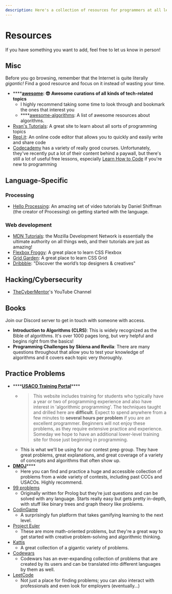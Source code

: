 ```yaml
---
description: Here's a collection of resources for programmers at all levels.
---
```


# Resources

If you have something you want to add, feel free to let us know in person!

## Misc

Before you go browsing, remember that the Internet is quite literally _gigantic!_ Find a good resource and focus on it instead of wasting your time.

* \*\*\*\*[**awesome**](https://github.com/sindresorhus/awesome)**: 😎 Awesome curations of all kinds of tech-related topics**
  * I highly recommend taking some time to look through and bookmark the ones that interest you
  * \*\*\*\*[awesome-algorithms](https://github.com/tayllan/awesome-algorithms): A  list of awesome resources about algorithms.
* [Ryan's Tutorials](https://ryanstutorials.net/): A great site to learn about all sorts of programming topics
* [Repl.it](https://repl.it/): An online code editor that allows you to quickly and easily write and share code
* [Codecademy](https://www.codecademy.com/) has a variety of really good courses. Unfortunately, they've recently put a lot of their content behind a paywall, but there's still a lot of useful free lessons, especially [Learn How to Code](https://www.codecademy.com/learn/learn-how-to-code) if you're new to programming

## Language-Specific

### Processing

* [Hello Processing](https://hello.processing.org/): An amazing set of video tutorials by Daniel Shiffman \(the creator of Processing\) on getting started with the language.

### Web development

* [MDN Tutorials](https://developer.mozilla.org/en-US/docs/Web/Tutorials): the Mozilla Development Network is essentially the ultimate authority on all things web, and their tutorials are just as amazing!
* [Flexbox Froggy](https://flexboxfroggy.com/): A great place to learn CSS Flexbox
* [Grid Garden](https://cssgridgarden.com/): A great place to learn CSS Grid
* [Dribbble](https://dribbble.com/): "Discover the world’s top designers & creatives"

## Hacking/Cybersecurity

* [TheCyberMentor](https://www.youtube.com/watch?v=WnN6dbos5u8)'s YouTube Channel

## Books

Join our Discord server to get in touch with someone with access.

* **Introduction to Algorithms \(CLRS\)**: This is widely recognized as the Bible of algorithms. It's over 1000 pages long, but very helpful and begins right from the basics!
* **Programming Challenges by Skiena and Revila**: There are many questions throughout that allow you to test your knowledge of algorithms and it covers each topic very thoroughly.

## Practice Problems

* \*\*\*\*[**USACO Training Portal**](https://train.usaco.org/)\*\*\*\*
  * > This website includes training for students who typically have a year or two of programming experience and also have interest in 'algorithmic programming'. The techniques taught and drilled here are **difficult**. Expect to spend anywhere from a few minutes to **several hours per problem** if you are an excellent programmer. Beginners will not enjoy these problems, as they require extensive practice and experience. Someday we hope to have an additional lower-level training site for those just beginning in programming.
  * This is what we'll be using for our contest prep group. They have great problems, great explanations, and great coverage of a variety of concepts and algorithms that often show up.
* [**DMOJ**](https://dmoj.ca/)\*\*\*\*
  * Here you can find and practice a huge and accessible collection of problems from a wide variety of contests, including past CCCs and USACOs. Highly recommend.
* [99 problems](http://www.ic.unicamp.br/~meidanis/courses/mc336/2009s2/prolog/problemas/)
  * Originally written for Prolog but they’re just questions and can be solved with any language. Starts really easy but gets pretty in-depth, with stuff like binary trees and graph theory like problems.
* [CodinGame](https://www.codingame.com/)
  * A surprisingly fun platform that takes gamifying learning to the next level.
* [Project Euler](https://projecteuler.net/)
  * These are more math-oriented problems, but they're a great way to get started with creative problem-solving and algorithmic thinking.
* [Kattis](https://open.kattis.com/)
  * A great collection of a gigantic variety of problems.
* [Codewars](https://www.codewars.com/)
  * Codewars has an ever-expanding collection of problems that are created by its users and can be translated into different languages by them as well.
* [LeetCode](https://leetcode.com/)
  * Not just a place for finding problems; you can also interact with professionals and even look for employers \(eventually…\)

